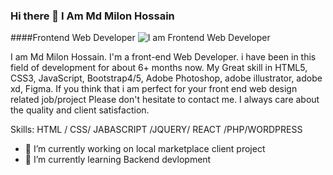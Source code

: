 ### Hi there 👋 I Am Md Milon Hossain
####Frontend Web Developer
![I am Frontend Web Developer](https://media.licdn.com/dms/image/v2/D4D16AQHb38_EDsenOw/profile-displaybackgroundimage-shrink_350_1400/profile-displaybackgroundimage-shrink_350_1400/0/1727430269833?e=1734566400&v=beta&t=q1vzuz5PGUFrONC6TwKLbtXo3T7jICSlnIW9WsQoEt0)

I am Md Milon Hossain. I'm a front-end Web Developer. i have been in this field of development for about 6+ months now. My Great skill in HTML5, CSS3, JavaScript, Bootstrap4/5, Adobe Photoshop, adobe illustrator, adobe xd, Figma. If you think that i am perfect for your front end web design related job/project Please don't hesitate to contact me. I always care about the quality and client satisfaction.

Skills:  HTML / CSS/ JABASCRIPT /JQUERY/ REACT /PHP/WORDPRESS

- 🔭 I’m currently working on local marketplace client project 
- 🌱 I’m currently learning Backend devlopment 










<!--
**mdmilonhossainmh/mdmilonhossainmh** is a ✨ _special_ ✨ repository because its `README.md` (this file) appears on your GitHub profile.

Here are some ideas to get you started:

- 🔭 I’m currently working on ...
- 🌱 I’m currently learning ...
- 👯 I’m looking to collaborate on ...
- 🤔 I’m looking for help with ...
- 💬 Ask me about ...
- 📫 How to reach me: ...
- 😄 Pronouns: ...
- ⚡ Fun fact: ...
-->

